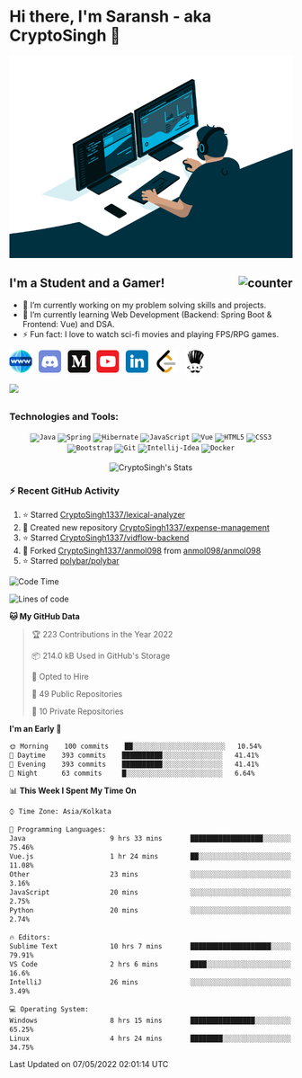 # Hi there, I'm Saransh - aka CryptoSingh 👋

<div align="center">
<img src="https://github.com/CryptoSingh1337/CryptoSingh1337/blob/master/icons/code.gif" height="360px" width="640px" alt="gif"/>
</div>

## I'm a Student and a Gamer!<img src="https://komarev.com/ghpvc/?username=cryptosingh1337" alt="counter" align="right"/>

- 🔭 I’m currently working on my problem solving skills and projects.
- 🌱 I’m currently learning Web Development (Backend: Spring Boot & Frontend: Vue) and DSA.
- ⚡ Fun fact: I love to watch sci-fi movies and playing FPS/RPG games.

<a href="https://saranshkumar.me/" target="_blank"><img alt="website" height="40px" width="40px" src="./icons/world-wide-web.svg"/></a>&nbsp;&nbsp;
<a href="https://discord.gg/6efHuzv" target="_blank"><img alt="discord" height="40px" width="40px" src="https://raw.githubusercontent.com/edent/SuperTinyIcons/master/images/svg/discord.svg"/></a>&nbsp;&nbsp;
<a href="https://cryptosingh1337.medium.com/" target="_blank"><img alt="Medium" height="40px" width="40px" src="https://raw.githubusercontent.com/edent/SuperTinyIcons/master/images/svg/medium.svg"/></a>&nbsp;&nbsp;
<a href="https://youtube.com/cryptosingh" target="_blank"><img alt="youtube" height="40px" width="40px" src="https://raw.githubusercontent.com/edent/SuperTinyIcons/master/images/svg/youtube.svg"/></a>&nbsp;&nbsp;
<a href="https://linkedin.com/in/saransh-kumar-2k19/" target="_blank"><img alt="linkedin" height="40px" width="40px" src="https://raw.githubusercontent.com/edent/SuperTinyIcons/master/images/svg/linkedin.svg"/></a>&nbsp;&nbsp;
<a href="https://leetcode.com/cryptosingh/" target="_blank"><img alt="leetcode" height="40px" width="40px" src="./icons/leetcode.svg"/></a>&nbsp;&nbsp;
<a href="https://codechef.com/users/cryptosingh" target="_blank"><img alt="codechef" height="40px" width="40px" src="./icons/codechef.svg"/></a>
<br>
<br>
<a href="https://github.com/CryptoSingh1337/cryptosingh1337.github.io/raw/master/static/resume/SaranshKumar-Resume.pdf" download>![](https://img.shields.io/badge/Download-R%C3%A9sum%C3%A9-blue?style=plastic)</a>

##

### Technologies and Tools:

<div align="center">
<code><img alt="Java" height="40px" width="40px" src="https://raw.githubusercontent.com/tomchen/stack-icons/master/logos/java.svg" title="Java"/></code>
<code><img alt="Spring" height="40px" width="40px" src="https://raw.githubusercontent.com/tomchen/stack-icons/master/logos/spring.svg" title="Spring"/></code>
<code><img alt="Hibernate" height="40px" width="40px" src="https://raw.githubusercontent.com/tomchen/stack-icons/master/logos/hibernate.svg" title="Hibernate"/></code>
<code><img alt="JavaScript" height="40px" width="40px" src="https://raw.githubusercontent.com/tomchen/stack-icons/master/logos/javascript.svg" title="JavaScript"/></code>
<code><img alt="Vue" height="40px" width="40px" src="https://raw.githubusercontent.com/tomchen/stack-icons/master/logos/vue.svg" title="Vue 3"/></code>
<code><img alt="HTML5" height="40px" width="40px" src="https://raw.githubusercontent.com/tomchen/stack-icons/master/logos/html-5.svg" title="HTML5"/></code>
<code><img alt="CSS3" height="40px" width="40px" src="https://raw.githubusercontent.com/tomchen/stack-icons/master/logos/css-3.svg" title="CSS3"/></code>
<code><img alt="Bootstrap" height="40px" width="40px" src="https://raw.githubusercontent.com/tomchen/stack-icons/master/logos/bootstrap.svg" title="Bootstrap"/></code>
<code><img alt="Git" height="40px" width="40px" src="https://raw.githubusercontent.com/tomchen/stack-icons/master/logos/git-icon.svg" title="Git"/></code>
<code><img alt="Intellij-Idea" height="40px" width="40px" src="https://raw.githubusercontent.com/tomchen/stack-icons/master/logos/intellij-idea.svg" title="Intellij-IDEA"/></code>
<code><img alt="Docker" height="40px" width="40px" src="https://raw.githubusercontent.com/tomchen/stack-icons/master/logos/docker-icon.svg" title="Docker"/></code>
</div>
<br>
<div align="center">
<img  alt="CryptoSingh's Stats" src="https://github-readme-stats-clone.vercel.app/api?username=CryptoSingh1337&show_icons=true&bg_color=FFFFFF&title_color=003140&icon_color=003140&text_color=0486AA" title="Stats"/>
</div>

### ⚡ Recent GitHub Activity

<!--RECENT_ACTIVITY:start-->

1. ⭐ Starred [CryptoSingh1337/lexical-analyzer](https://github.com/CryptoSingh1337/lexical-analyzer)
2. 📔 Created new repository [CryptoSingh1337/expense-management](https://github.com/CryptoSingh1337/expense-management)
3. ⭐ Starred [CryptoSingh1337/vidflow-backend](https://github.com/CryptoSingh1337/vidflow-backend)
4. 🔱 Forked [CryptoSingh1337/anmol098](https://github.com/CryptoSingh1337/anmol098) from [anmol098/anmol098](https://github.com/anmol098/anmol098)
5. ⭐ Starred [polybar/polybar](https://github.com/polybar/polybar)
<!--RECENT_ACTIVITY:end-->

<!--START_SECTION:waka-->
![Code Time](http://img.shields.io/badge/Code%20Time-809%20hrs%206%20mins-blue)

![Lines of code](https://img.shields.io/badge/From%20Hello%20World%20I%27ve%20Written-289%20Thousand%20lines%20of%20code-blue)

**🐱 My GitHub Data** 

> 🏆 223 Contributions in the Year 2022
 > 
> 📦 214.0 kB Used in GitHub's Storage 
 > 
> 💼 Opted to Hire
 > 
> 📜 49 Public Repositories 
 > 
> 🔑 10 Private Repositories  
 > 
**I'm an Early 🐤** 

```text
🌞 Morning    100 commits    ██░░░░░░░░░░░░░░░░░░░░░░░   10.54% 
🌆 Daytime    393 commits    ██████████░░░░░░░░░░░░░░░   41.41% 
🌃 Evening    393 commits    ██████████░░░░░░░░░░░░░░░   41.41% 
🌙 Night      63 commits     █░░░░░░░░░░░░░░░░░░░░░░░░   6.64%

```


📊 **This Week I Spent My Time On** 

```text
⌚︎ Time Zone: Asia/Kolkata

💬 Programming Languages: 
Java                     9 hrs 33 mins       ██████████████████░░░░░░░   75.46% 
Vue.js                   1 hr 24 mins        ██░░░░░░░░░░░░░░░░░░░░░░░   11.08% 
Other                    23 mins             ░░░░░░░░░░░░░░░░░░░░░░░░░   3.16% 
JavaScript               20 mins             ░░░░░░░░░░░░░░░░░░░░░░░░░   2.75% 
Python                   20 mins             ░░░░░░░░░░░░░░░░░░░░░░░░░   2.74%

🔥 Editors: 
Sublime Text             10 hrs 7 mins       ████████████████████░░░░░   79.91% 
VS Code                  2 hrs 6 mins        ████░░░░░░░░░░░░░░░░░░░░░   16.6% 
IntelliJ                 26 mins             ░░░░░░░░░░░░░░░░░░░░░░░░░   3.49%

💻 Operating System: 
Windows                  8 hrs 15 mins       ████████████████░░░░░░░░░   65.25% 
Linux                    4 hrs 24 mins       ████████░░░░░░░░░░░░░░░░░   34.75%

```


 Last Updated on 07/05/2022 02:01:14 UTC
<!--END_SECTION:waka-->
